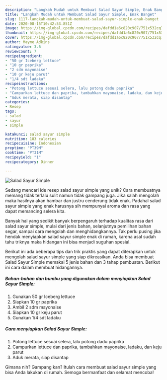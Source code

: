 ```yaml
---
description: "Langkah Mudah untuk Membuat Salad Sayur Simple, Enak Banget"
title: "Langkah Mudah untuk Membuat Salad Sayur Simple, Enak Banget"
slug: 1117-langkah-mudah-untuk-membuat-salad-sayur-simple-enak-banget
date: 2020-08-15T10:42:53.851Z
image: https://img-global.cpcdn.com/recipes/dafdd1a6c820c907/751x532cq70/salad-sayur-simple-foto-resep-utama.jpg
thumbnail: https://img-global.cpcdn.com/recipes/dafdd1a6c820c907/751x532cq70/salad-sayur-simple-foto-resep-utama.jpg
cover: https://img-global.cpcdn.com/recipes/dafdd1a6c820c907/751x532cq70/salad-sayur-simple-foto-resep-utama.jpg
author: Mayme Adkins
ratingvalue: 3.6
reviewcount: 7
recipeingredient:
- "50 gr Iceberg lettuce"
- "10 gr paprika"
- "2 sdm mayonaise"
- "10 gr keju parut"
- "1/4 sdt ladaku"
recipeinstructions:
- "Potong lettuce sesuai selera, lalu potong dadu paprika"
- "Campurkan lettuce dan paprika, tambahkan mayonaise, ladaku, dan keju parut"
- "Aduk merata, siap disantap"
categories:
- Resep
tags:
- salad
- sayur
- simple

katakunci: salad sayur simple 
nutrition: 183 calories
recipecuisine: Indonesian
preptime: "PT39M"
cooktime: "PT31M"
recipeyield: "1"
recipecategory: Dinner

---
```



![Salad Sayur Simple](https://img-global.cpcdn.com/recipes/dafdd1a6c820c907/751x532cq70/salad-sayur-simple-foto-resep-utama.jpg)

Sedang mencari ide resep salad sayur simple yang unik? Cara membuatnya memang tidak terlalu sulit namun tidak gampang juga. Jika salah mengolah maka hasilnya akan hambar dan justru cenderung tidak enak. Padahal salad sayur simple yang enak harusnya sih mempunyai aroma dan rasa yang dapat memancing selera kita.

Banyak hal yang sedikit banyak berpengaruh terhadap kualitas rasa dari salad sayur simple, mulai dari jenis bahan, selanjutnya pemilihan bahan segar, sampai cara mengolah dan menghidangkannya. Tak perlu pusing jika hendak menyiapkan salad sayur simple enak di rumah, karena asal sudah tahu triknya maka hidangan ini bisa menjadi suguhan spesial.




Berikut ini ada beberapa tips dan trik praktis yang dapat diterapkan untuk mengolah salad sayur simple yang siap dikreasikan. Anda bisa membuat Salad Sayur Simple memakai 5 jenis bahan dan 3 tahap pembuatan. Berikut ini cara dalam membuat hidangannya.

<!--inarticleads1-->

##### Bahan-bahan dan bumbu yang digunakan dalam menyiapkan Salad Sayur Simple:

1. Gunakan 50 gr Iceberg lettuce
1. Siapkan 10 gr paprika
1. Ambil 2 sdm mayonaise
1. Siapkan 10 gr keju parut
1. Gunakan 1/4 sdt ladaku




<!--inarticleads2-->

##### Cara menyiapkan Salad Sayur Simple:

1. Potong lettuce sesuai selera, lalu potong dadu paprika
1. Campurkan lettuce dan paprika, tambahkan mayonaise, ladaku, dan keju parut
1. Aduk merata, siap disantap




Gimana nih? Gampang kan? Itulah cara membuat salad sayur simple yang bisa Anda lakukan di rumah. Semoga bermanfaat dan selamat mencoba!
